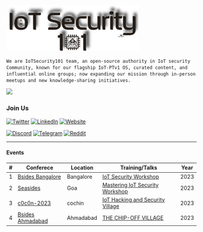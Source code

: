 <img src="https://raw.githubusercontent.com/IoTSecurity101/.github/main/iot/Main-logo-101.png" alt="alt text" title="image Title" width="350"/>

`We are IoTSecurity101 team, an open-source authority in IoT security Community, known for our flagship IoT-PTv1 OS, curated content, and influential online groups; now expanding our mission through in-person meetups and new knowledge-sharing initiatives.​
`

![](https://komarev.com/ghpvc/?username=iotsecurity1010&color=dc143c)

### Join Us 

[![Twitter](https://img.shields.io/badge/Twitter-1DA1F2?style=for-the-badge&logo=twitter&logoColor=white)](https://twitter.com/iotsecurity101) [![LinkedIn](https://img.shields.io/badge/LinkedIn-0077B5?style=for-the-badge&logo=linkedin&logoColor=white)](https://www.linkedin.com/groups/14064371/)  [![Website](https://img.shields.io/badge/website-000000?style=for-the-badge&logo=About.me&logoColor=white)](https://iotsecurity101.org/)

[![Discord](https://img.shields.io/badge/Discord-5865F2?style=for-the-badge&logo=discord&logoColor=white)](https://discord.gg/WRPePTBS2Q) [![Telegram](https://img.shields.io/badge/Telegram-2CA5E0?style=for-the-badge&logo=telegram&logoColor=white)](https://t.co/PyzNrnQVSM) [![Reddit](https://img.shields.io/badge/Reddit-FF4500?style=for-the-badge&logo=reddit&logoColor=white)](https://t.co/NPkAl8bPB3) 


------

#### Events
| # | Conferece | Location | Training/Talks | Year |
| ---|---|---|---|---|
|1|[Bsides Bangalore](https://seasides.net/) | Bangalore | [IoT Security Workshop](https://bsidesbangalore.in/workshops) | 2023
|2|[Seasides](https://seasides.net/) | Goa | [Mastering IoT Security Workshop](https://seasides.net/mastering-iot-security-workshop/) | 2023
|3|[c0c0n-2023](https://seasides.net/) | cochin | [IoT Hacking and Security Village](https://india.c0c0n.org/2023/IoT-Hacking-and-Security-Village) | 2023
|4|[Bsides Ahmadabad](https://bsidesahmedabad.in/) | Ahmadabad | [THE CHIP-OFF VILLAGE](https://bsidesahmedabad.in/conference/village/chip-off-village) | 2023

